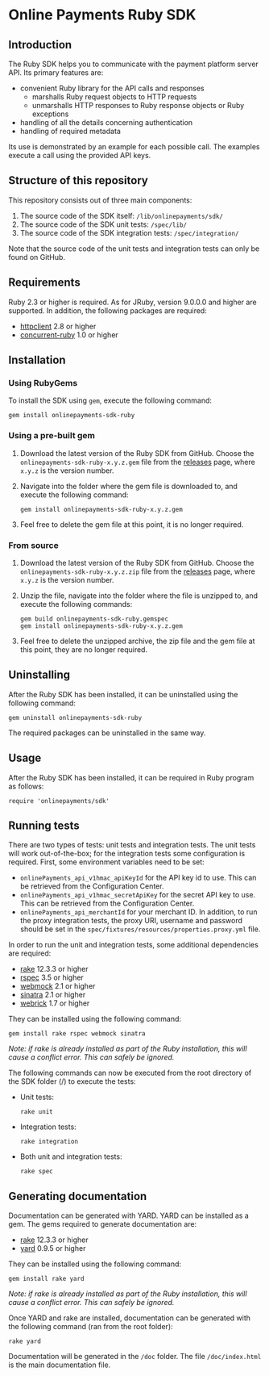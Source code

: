 # Online Payments Ruby SDK

## Introduction

The Ruby SDK helps you to communicate with the payment platform server API. Its primary features are:

* convenient Ruby library for the API calls and responses
    * marshalls Ruby request objects to HTTP requests
    * unmarshalls HTTP responses to Ruby response objects or Ruby exceptions
* handling of all the details concerning authentication
* handling of required metadata

Its use is demonstrated by an example for each possible call. The examples execute a call using the provided API keys. 

## Structure of this repository

This repository consists out of three main components:

1. The source code of the SDK itself: `/lib/onlinepayments/sdk/`
2. The source code of the SDK unit tests: `/spec/lib/`
3. The source code of the SDK integration tests: `/spec/integration/`

Note that the source code of the unit tests and integration tests can only be found on GitHub.

## Requirements

Ruby 2.3 or higher is required.
As for JRuby, version 9.0.0.0 and higher are supported.
In addition, the following packages are required:

* [httpclient](https://github.com/nahi/httpclient) 2.8 or higher
* [concurrent-ruby](https://github.com/ruby-concurrency/concurrent-ruby) 1.0 or higher

## Installation

### Using RubyGems

To install the SDK using `gem`, execute the following command:

    gem install onlinepayments-sdk-ruby

### Using a pre-built gem

1. Download the latest version of the Ruby SDK from GitHub. Choose the `onlinepayments-sdk-ruby-x.y.z.gem` file from the [releases](https://github.com/Online-Payments/sdk-ruby/releases) page, where `x.y.z` is the version number.
2. Navigate into the folder where the gem file is downloaded to, and execute the following command:

    ```
    gem install onlinepayments-sdk-ruby-x.y.z.gem
    ```
3. Feel free to delete the gem file at this point, it is no longer required.

### From source

1. Download the latest version of the Ruby SDK from GitHub. Choose the `onlinepayments-sdk-ruby-x.y.z.zip` file from the [releases](https://github.com/Online-Payments/sdk-ruby/releases) page, where `x.y.z` is the version number.
2. Unzip the file, navigate into the folder where the file is unzipped to, and execute the following commands:

    ```
    gem build onlinepayments-sdk-ruby.gemspec
    gem install onlinepayments-sdk-ruby-x.y.z.gem
    ```
3. Feel free to delete the unzipped archive, the zip file and the gem file at this point, they are no longer required.

## Uninstalling

After the Ruby SDK has been installed, it can be uninstalled using the
following command:

    gem uninstall onlinepayments-sdk-ruby

The required packages can be uninstalled in the same way.

## Usage

After the Ruby SDK has been installed, it can be required in Ruby program as follows:

    require 'onlinepayments/sdk'

## Running tests

There are two types of tests: unit tests and integration tests. The unit tests will work out-of-the-box; for the integration tests some configuration is required.
First, some environment variables need to be set:
* `onlinePayments_api_v1hmac_apiKeyId` for the API key id to use. This can be retrieved from the Configuration Center.
* `onlinePayments_api_v1hmac_secretApiKey` for the secret API key to use. This can be retrieved from the Configuration Center.
* `onlinePayments_api_merchantId` for your merchant ID.
In addition, to run the proxy integration tests, the proxy URI, username and password should be set in the `spec/fixtures/resources/properties.proxy.yml` file.

In order to run the unit and integration tests, some additional dependencies are required:

* [rake](https://ruby.github.io/rake/) 12.3.3 or higher
* [rspec](https://github.com/rspec/rspec) 3.5 or higher
* [webmock](https://github.com/bblimke/webmock) 2.1 or higher
* [sinatra](https://github.com/sinatra/sinatra) 2.1 or higher
* [webrick](https://github.com/ruby/webrick) 1.7 or higher

They can be installed using the following command:

    gem install rake rspec webmock sinatra

*Note: if rake is already installed as part of the Ruby installation, this will cause a conflict error. This can safely be ignored.*

The following commands can now be executed from the root directory of the SDK folder (/) to execute the tests:

* Unit tests:

    ```
    rake unit
    ```

* Integration tests:

    ```
    rake integration
    ```

* Both unit and integration tests:

    ```
    rake spec
    ```

## Generating documentation

Documentation can be generated with YARD. YARD can be installed as a gem. The gems required to generate documentation are:

* [rake](https://ruby.github.io/rake/) 12.3.3 or higher
* [yard](https://github.com/lsegal/yard) 0.9.5 or higher

They can be installed using the following command:

    gem install rake yard

*Note: if rake is already installed as part of the Ruby installation, this will cause a conflict error. This can safely be ignored.*

Once YARD and rake are installed, documentation can be generated with the following command (ran from the root folder):

    rake yard

Documentation will be generated in the `/doc` folder. The file `/doc/index.html` is the main documentation file.
